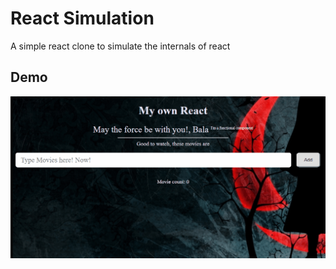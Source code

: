 # React Simulation

A simple react clone to simulate the internals of react

## Demo

![My React in action](src/images/demo.gif)
